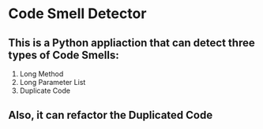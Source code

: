 # Code Smell Detector

## This is a Python appliaction that can detect three types of Code Smells:
<ol>
  <li>Long Method</li>
  <li>Long Parameter List</li>
  <li>Duplicate Code</li>
</ol>

## Also, it can refactor the Duplicated Code
